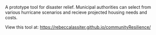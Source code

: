 A prototype tool for disaster relief. Municipal authorities can select from various hurricane scenarios and recieve projected housing needs and costs.

View this tool at: https://rebeccalassiter.github.io/communityResilience/
